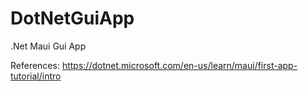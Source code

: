 # DotNetGuiApp
.Net Maui Gui App

References:
https://dotnet.microsoft.com/en-us/learn/maui/first-app-tutorial/intro


